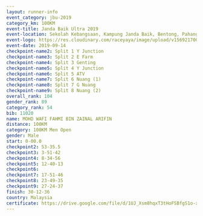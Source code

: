 ```yaml
---
layout: runner-info 
event_category: jbu-2019 
category_km: 100KM 
event-title: Janda Baik Ultra 2019 
event-location: Sekolah Kebangsaan, Kampung Janda Baik, Bentong, Pahang, Malaysia 
event-logo: https://res.cloudinary.com/raceyaya/image/upload/v1569217009/logo/janda-baik_vch1pc.jpg 
event-date: 2019-09-14 
checkpoint-name2: Split 1 Y Junction 
checkpoint-name3: Split 2 E Farm 
checkpoint-name4: Split 3 Genting 
checkpoint-name5: Split 4 Y Junction 
checkpoint-name6: Split 5 ATV 
checkpoint-name7: Split 6 Nuang (1) 
checkpoint-name8: Split 7 G Nuang 
checkpoint-name9: Split 8 Nuang (2) 
overall_rank: 104
gender_rank: 89
category_rank: 54
bib: 11020
name: MOHD WAFI FAHMI BIN ZAINAL ARIFIN
distance: 100KM
category: 100KM Men Open
gender: Male
start: 0-00.0
checkpoint2: 53-35.5
checkpoint3: 3-51-42
checkpoint4: 8-34-56
checkpoint5: 12-40-13
checkpoint6: 
checkpoint7: 17-51-46
checkpoint8: 23-49-35
checkpoint9: 27-24-37
finish: 30-12-36
country: Malaysia
certificate: https://drive.google.com/file/d/1UJ_Xsm8hqxT3tHoFSBfgS1o-xd0AXZhD/view?usp=sharing
---
```

